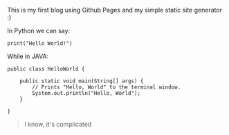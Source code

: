<!-- Title: My First Blog -->
This is my first blog using Github Pages and my simple static site generator :)

In Python we can say: 

	print("Hello World!")

While in JAVA:
	
	public class HelloWorld {

		public static void main(String[] args) {
			// Prints "Hello, World" to the terminal window.
			System.out.println("Hello, World");
		}

	}
	
> I know, it's complicated